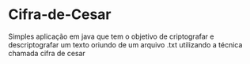 # Cifra-de-Cesar
Simples aplicação em java que tem o objetivo de criptografar e descriptografar um texto oriundo de um arquivo .txt utilizando a técnica chamada cifra de cesar
